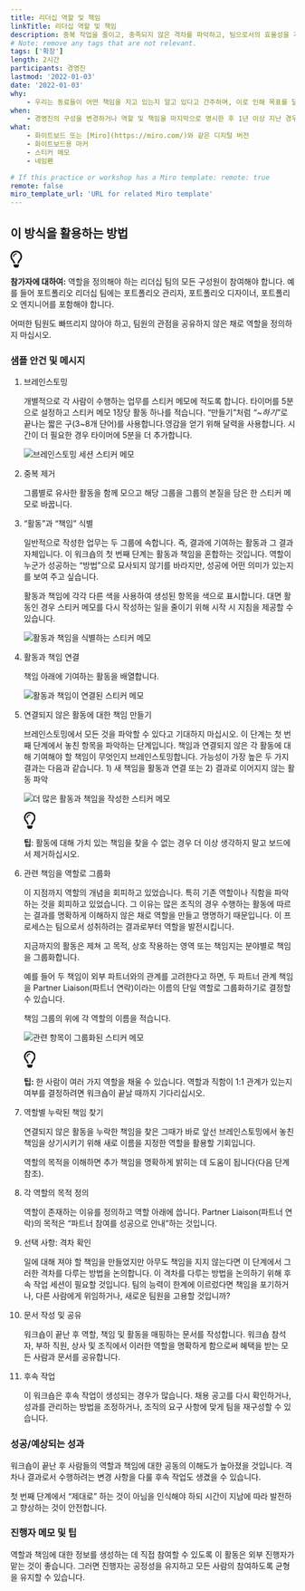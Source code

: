```yaml
---
title: 리더십 역할 및 책임
linkTitle: 리더십 역할 및 책임
description: 중복 작업을 줄이고, 충족되지 않은 격차를 파악하고, 팀으로서의 효율성을 개선할 수 있도록 협업하는 그룹의 역할과 책임을 명확히 하고 정리하는 워크숍입니다. 이 방법은 균형이 잡힌 제품 팀보다는 리더십 팀에서 가장 일반적으로 사용하는 방법입니다.
# Note: remove any tags that are not relevant.
tags: ['확장']
length: 2시간
participants: 경영진
lastmod: '2022-01-03'
date: '2022-01-03'
why:
    - 우리는 동료들이 어떤 책임을 지고 있는지 알고 있다고 간주하며, 이로 인해 목표를 달성하지 못하거나 일을 중복해서 하기도 합니다. 이 워크숍은 제품 팀보다 책임이 명확하지 않은 경영진에 특히 유용합니다.
when:
    - 경영진의 구성을 변경하거나 역할 및 책임을 마지막으로 명시한 후 1년 이상 지난 경우입니다.
what:
    - 화이트보드 또는 [Miro](https://miro.com/)와 같은 디지털 버전
    - 화이트보드용 마커
    - 스티커 메모
    - 네임펜

# If this practice or workshop has a Miro template: remote: true
remote: false
miro_template_url: 'URL for related Miro template'
---
```


<h2 id="how-to-use-this-method">이 방식을 활용하는
방법</h2>

<div class="callout td-box--gray-darkest p-3 my-5
border-bottom border-right border-left border-top row"><div
class="col-1 row align-items-center
justify-content-center"><svg height="30"
aria-hidden="true" focusable="false"
data-prefix="far" data-icon="lightbulb"
role="img" xmlns="http://www.w3.org/2000/svg"
viewBox="0 0 352 512" class="svg-inline--fa
fa-lightbulb"><path fill="currentColor"
d="M176 80c-52.94 0-96 43.06-96 96 0 8.84 7.16 16 16 16s16-7.16
16-16c0-35.3 28.72-64 64-64 8.84 0 16-7.16 16-16s-7.16-16-16-16zM96.06
459.17c0 3.15.93 6.22 2.68 8.84l24.51 36.84c2.97 4.46 7.97 7.14 13.32
7.14h78.85c5.36 0 10.36-2.68 13.32-7.14l24.51-36.84c1.74-2.62 2.67-5.7
2.68-8.84l.05-43.18H96.02l.04 43.18zM176 0C73.72 0 0 82.97 0 176c0
44.37 16.45 84.85 43.56 115.78 16.64 18.99 42.74 58.8 52.42
92.16v.06h48v-.12c-.01-4.77-.72-9.51-2.15-14.07-5.59-17.81-22.82-64.77-62.17-109.67-20.54-23.43-31.52-53.15-31.61-84.14-.2-73.64
59.67-128 127.95-128 70.58 0 128 57.42 128 128 0 30.97-11.24
60.85-31.65 84.14-39.11 44.61-56.42 91.47-62.1 109.46a47.507 47.507 0
0 0-2.22 14.3v.1h48v-.05c9.68-33.37 35.78-73.18 52.42-92.16C335.55
260.85 352 220.37 352 176 352 78.8 273.2 0 176 0z"
class=""></path></svg></div><div
class="col-11"><p><p><strong>참가자에
대하여:</strong> 역할을 정의해야 하는 리더십 팀의 모든 구성원이 참여해야 합니다. 예를 들어 포트폴리오
리더십 팀에는 포트폴리오 관리자, 포트폴리오 디자이너, 포트폴리오 엔지니어를 포함해야 합니다.</p>

<p>어떠한 팀원도 빠뜨리지 않아야 하고, 팀원의 관점을 공유하지 않은 채로 역할을 정의하지
마십시오.</p>

</p></div></div>

<div class="bg-gray-dark p-lg-5 p-3 mb-4"><div
class="col-lg-9"><h3
id="sample-agenda--prompts">샘플 안건 및 메시지</h3>

<ol>

<li>

<p>브레인스토밍</p>

<p>개별적으로 각 사람이 수행하는 업무를 스티커 메모에 적도록 합니다. 타이머를 5분으로 설정하고 스티커 메모
1장당 활동 하나를 적습니다. “만들기”처럼 <em>“~하기”</em>로 끝나는 짧은 구(3~8개
단어)를 사용합니다.영감을 얻기 위해 달력을 사용합니다. 시간이 더 필요한 경우 타이머에 5분을 더
추가합니다.</p>

<p><img
src="https://tanzu.vmware.com/developer/practices/leadership-roles-and-accountabilities/images/brainstorm.png"
alt="브레인스토밍 세션 스티커 메모"  /></p>

</li>

<li>

<p>중복 제거</p>

<p>그룹별로 유사한 활동을 함께 모으고 해당 그룹을 그룹의 본질을 담은 한 스티커 메모로
바꿉니다.</p>

</li>

<li>

<p>“활동”과 “책임” 식별</p>

<p>일반적으로 작성한 업무는 두 그룹에 속합니다. 즉, 결과에 기여하는 활동과 그 결과 자체입니다. 이 워크숍의
첫 번째 단계는 활동과 책임을 혼합하는 것입니다. 역할이 누군가 성공하는 “방법”으로 묘사되지 않기를 바라지만, 성공에 어떤
의미가 있는지를 보여 주고 싶습니다.</p>

<p>활동과 책임에 각각 다른 색을 사용하여 생성된 항목을 색으로 표시합니다. 대면 활동인 경우 스티커 메모를 다시
작성하는 일을 줄이기 위해 시작 시 지침을 제공할 수 있습니다.</p>

<p><img
src="https://tanzu.vmware.com/developer/practices/leadership-roles-and-accountabilities/images/identify.png"
alt="활동과 책임을 식별하는 스티커 메모"  /></p>

</li>

<li>

<p>활동과 책임 연결</p>

<p>책임 아래에 기여하는 활동을 배열합니다.</p>

<p><img
src="https://tanzu.vmware.com/developer/practices/leadership-roles-and-accountabilities/images/associate.png"
alt="활동과 책임이 연결된 스티커 메모"  /></p>

</li>

<li>

<p>연결되지 않은 활동에 대한 책임 만들기</p>

<p>브레인스토밍에서 모든 것을 파악할 수 있다고 기대하지 마십시오. 이 단계는 첫 번째 단계에서 놓친 항목을
파악하는 단계입니다. 책임과 연결되지 않은 각 활동에 대해 기여해야 할 책임이 무엇인지 브레인스토밍합니다. 가능성이 가장 높은
두 가지 결과는 다음과 같습니다. 1) 새 책임을 활동과 연결 또는 2) 결과로 이어지지 않는 활동 파악</p>

<p><img
src="https://tanzu.vmware.com/developer/practices/leadership-roles-and-accountabilities/images/create.png"
alt="더 많은 활동과 책임을 작성한 스티커 메모"  /></p>

<div class="callout td-box--gray-darkest p-3 my-5
border-bottom border-right border-left border-top row"><div
class="col-1 row align-items-center
justify-content-center"><svg height="30"
aria-hidden="true" focusable="false"
data-prefix="far" data-icon="lightbulb"
role="img" xmlns="http://www.w3.org/2000/svg"
viewBox="0 0 352 512" class="svg-inline--fa
fa-lightbulb"><path fill="currentColor"
d="M176 80c-52.94 0-96 43.06-96 96 0 8.84 7.16 16 16 16s16-7.16
16-16c0-35.3 28.72-64 64-64 8.84 0 16-7.16 16-16s-7.16-16-16-16zM96.06
459.17c0 3.15.93 6.22 2.68 8.84l24.51 36.84c2.97 4.46 7.97 7.14 13.32
7.14h78.85c5.36 0 10.36-2.68 13.32-7.14l24.51-36.84c1.74-2.62 2.67-5.7
2.68-8.84l.05-43.18H96.02l.04 43.18zM176 0C73.72 0 0 82.97 0 176c0
44.37 16.45 84.85 43.56 115.78 16.64 18.99 42.74 58.8 52.42
92.16v.06h48v-.12c-.01-4.77-.72-9.51-2.15-14.07-5.59-17.81-22.82-64.77-62.17-109.67-20.54-23.43-31.52-53.15-31.61-84.14-.2-73.64
59.67-128 127.95-128 70.58 0 128 57.42 128 128 0 30.97-11.24
60.85-31.65 84.14-39.11 44.61-56.42 91.47-62.1 109.46a47.507 47.507 0
0 0-2.22 14.3v.1h48v-.05c9.68-33.37 35.78-73.18 52.42-92.16C335.55
260.85 352 220.37 352 176 352 78.8 273.2 0 176 0z"
class=""></path></svg></div><div
class="col-11"><p><strong>팁</strong>:
활동에 대해 가치 있는 책임을 찾을 수 없는 경우 더 이상 생각하지 말고 보드에서
제거하십시오.</p></div></div>

</li>

<li>

<p>관련 책임을 역할로 그룹화</p>

<p>이 지점까지 역할의 개념을 회피하고 있었습니다. 특히 기존 역할이나 직함을 파악하는 것을 회피하고 있었습니다.
그 이유는 많은 조직의 경우 수행하는 활동에 따르는 결과를 명확하게 이해하지 않은 채로 역할을 만들고 명명하기 때문입니다. 이
프로세스는 팀으로서 성취하려는 결과로부터 역할을 발전시킵니다.</p>

<p>지금까지의 활동은 제쳐 고 목적, 상호 작용하는 영역 또는 책임지는 분야별로 책임을
그룹화합니다.</p>

<p>예를 들어 두 책임이 외부 파트너와의 관계를 고려한다고 하면, 두 파트너 관계 책임을 Partner
Liaison(파트너 연락)이라는 이름의 단일 역할로 그룹화하기로 결정할 수 있습니다.</p>

<p>책임 그룹의 위에 각 역할의 이름을 적습니다.</p>

<p><img
src="https://tanzu.vmware.com/developer/practices/leadership-roles-and-accountabilities/images/group.png"
alt="관련 항목이 그룹화된 스티커 메모"  /></p>

<div class="callout td-box--gray-darkest p-3 my-5
border-bottom border-right border-left border-top row"><div
class="col-1 row align-items-center
justify-content-center"><svg height="30"
aria-hidden="true" focusable="false"
data-prefix="far" data-icon="lightbulb"
role="img" xmlns="http://www.w3.org/2000/svg"
viewBox="0 0 352 512" class="svg-inline--fa
fa-lightbulb"><path fill="currentColor"
d="M176 80c-52.94 0-96 43.06-96 96 0 8.84 7.16 16 16 16s16-7.16
16-16c0-35.3 28.72-64 64-64 8.84 0 16-7.16 16-16s-7.16-16-16-16zM96.06
459.17c0 3.15.93 6.22 2.68 8.84l24.51 36.84c2.97 4.46 7.97 7.14 13.32
7.14h78.85c5.36 0 10.36-2.68 13.32-7.14l24.51-36.84c1.74-2.62 2.67-5.7
2.68-8.84l.05-43.18H96.02l.04 43.18zM176 0C73.72 0 0 82.97 0 176c0
44.37 16.45 84.85 43.56 115.78 16.64 18.99 42.74 58.8 52.42
92.16v.06h48v-.12c-.01-4.77-.72-9.51-2.15-14.07-5.59-17.81-22.82-64.77-62.17-109.67-20.54-23.43-31.52-53.15-31.61-84.14-.2-73.64
59.67-128 127.95-128 70.58 0 128 57.42 128 128 0 30.97-11.24
60.85-31.65 84.14-39.11 44.61-56.42 91.47-62.1 109.46a47.507 47.507 0
0 0-2.22 14.3v.1h48v-.05c9.68-33.37 35.78-73.18 52.42-92.16C335.55
260.85 352 220.37 352 176 352 78.8 273.2 0 176 0z"
class=""></path></svg></div><div
class="col-11"><p><strong>팁:</strong> 한
사람이 여러 가지 역할을 채울 수 있습니다. 역할과 직함이 1:1 관계가 있는지 여부를 결정하려면 워크숍이 끝날 때까지
기다리십시오.</p></div></div>

</li>

<li>

<p>역할별 누락된 책임 찾기</p>

<p>연결되지 않은 활동을 누락한 책임을 찾은 그때가 바로 앞선 브레인스토밍에서 놓친 책임을 상기시키기 위해 새로
이름을 지정한 역할을 활용할 기회입니다.</p>

<p>역할의 목적을 이해하면 추가 책임을 명확하게 밝히는 데 도움이 됩니다(다음 단계 참조).</p>

</li>

<li>

<p>각 역할의 목적 정의</p>

<p>역할이 존재하는 이유를 정의하고 역할 아래에 씁니다. Partner Liaison(파트너 연락)의 목적은
“파트너 참여를 성공으로 안내”하는 것입니다.</p>

</li>

<li>

<p>선택 사항: 격차 확인</p>

<p>일에 대해 져야 할 책임을 만들었지만 아무도 책임을 지지 않는다면 이 단계에서 그러한 격차를 다루는 방법을
논의합니다. 이 격차를 다루는 방법을 논의하기 위해 후속 작업 세션이 필요할 것입니다. 팀의 능력이 한계에 이르렀다면 책임을
포기하거나, 다른 사람에게 위임하거나, 새로운 팀원을 고용할 것입니까?</p>

</li>

<li>

<p>문서 작성 및 공유</p>

<p>워크숍이 끝난 후 역할, 책임 및 활동을 매핑하는 문서를 작성합니다. 워크숍 참석자, 부하 직원, 상사 및
조직에서 이러한 역할을 명확하게 함으로써 혜택을 받는 모든 사람과 문서를 공유합니다.</p>

</li>

<li>

<p>후속 작업</p>

<p>이 워크숍은 후속 작업이 생성되는 경우가 많습니다. 채용 공고를 다시 확인하거나, 성과를 관리하는 방법을
조정하거나, 조직의 요구 사항에 맞게 팀을 재구성할 수 있습니다.</p>

</li>

</ol>

</div></div>

<div class="bg-gray-dark p-lg-5 p-3 mb-4"><div
class="col-lg-9"><h3
id="successexpected-outcomes">성공/예상되는 성과</h3>

<p>워크숍이 끝난 후 사람들의 역할과 책임에 대한 공동의 이해도가 높아졌을 것입니다. 격차나 결과로서 수행하려는
변경 사항을 다룰 후속 작업도 생겼을 수 있습니다.</p>

<p>첫 번째 단계에서 “제대로” 하는 것이 아님을 인식해야 하되 시간이 지남에 따라 발전하고 향상하는 것이
안전합니다.</p>

</div></div>

<div class="bg-gray-dark p-lg-5 p-3 mb-4"><div
class="col-lg-9"><h3
id="facilitator-notes--tips">진행자 메모 및 팁</h3>

<p>역할과 책임에 대한 정보를 생성하는 데 직접 참여할 수 있도록 이 활동은 외부 진행자가 맡는 것이 좋습니다.
그러면 진행자는 공정성을 유지하고 모든 사람의 참여하도록 균형을 유지할 수
있습니다.</div></div>
